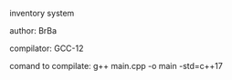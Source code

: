 inventory system

author: BrBa

compilator: GCC-12

comand to compilate: g++ main.cpp -o main -std=c++17

